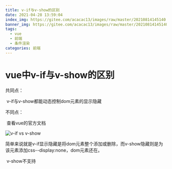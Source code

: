 ```yaml
---
title: v-if与v-show的区别
date: 2021-04-28 13:59:04
index_img: https://gitee.com/acacac13/images/raw/master/20210814145140.jpg
banner_img: https://gitee.com/acacac13/images/raw/master/20210814145140.jpg
tags: 
  - vue
  - 前端
  - 条件渲染
categories: 前端
---
```


# vue中v-if与v-show的区别

共同点：

​	v-if与v-show都能动态控制dom元素的显示隐藏

不同点：

​	查看vue的官方文档

![v-if vs v-show](https://gitee.com/acacac13/images/raw/master/20210428140527.png)

​	简单来说就是v-if显示隐藏是将dom元素整个添加或删除，而v-show隐藏则是为该元素添加css--display:none，dom元素还在。

​	v-show不支持 <template>元素，也不支持 v-else。

​	==注意：==当一个元素默认在css中加了display：none属性，这时通过v-show修改为true是无法让元素显示的。原因是显示隐藏切换，只是会修改**element style为display:""或者display:none,并不会覆盖掉或修改已存在的css属性。**

- **1.手段**：v-if是动态的向DOM树内添加或者删除DOM元素；v-show是通过设置DOM元素的display样式属性控制显隐；
- **2.编译过程**：v-if切换有一个局部编译/卸载的过程，切换过程中合适地销毁和重建内部的事件监听和子组件；v-show只是简单的基于css切换；
- **3.编译条件**：v-if是惰性的，如果初始条件为假，则什么也不做；只有在条件第一次变为真时才开始局部编译（编译被缓存？编译被缓存后，然后再切换的时候进行局部卸载); v-show是在任何条件下（首次条件是否为真）都被编译，然后被缓存，而且DOM元素保留；
- **4.性能消耗：**v-if有更高的切换消耗；v-show有更高的初始渲染消耗；
- **5.使用场景：**v-if适合运营条件不大可能改变；v-show适合频繁切换。

